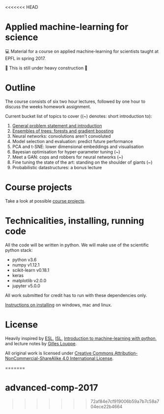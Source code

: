 <<<<<<< HEAD
# Applied machine-learning for science

💻 Material for a course on applied machine-learning for scientists taught at
EPFL in spring 2017.

🚧 This is still under heavy construction 🚧


# Outline

The course consists of six two hour lectures, followed by one hour to discuss
the weeks homework assignment.

Current bucket list of topics to cover ((~) denotes: short introduction to):

1. [General problem statement and introduction](https://github.com/wildtreetech/advanced-comp-2017/tree/master/01-introduction)
2. [Ensembles of trees: forests and gradient boosting](https://github.com/wildtreetech/advanced-comp-2017/tree/master/02-trees)
3. Neural networks: convolutions aren't convoluted
4. Model selection and evaluation: predict future performance
5. PCA and t-SNE: lower dimensional embeddings and visualisation
5. Bayesian optimisation for hyper-parameter tuning (~)
6. Meet a GAN: cops and robbers for neural networks (~)
7. Fine tuning the state of the art: standing on the shoulder of giants (~)
8. Probabilistic datastructures: a bonus lecture


# Course projects

Take a look at possible [course projects](projects.md).


# Technicalities, installing, running code

All the code will be written in python. We will make use of the scientific
python stack:

* python v3.6
* numpy v1.12.1
* scikit-learn v0.18.1
* keras
* matplotlib v2.0.0
* jupyter v5.0.0

All work submitted for credit has to run with these dependencies only.

[Instructions on installing](install.md) on windows, mac and linux.


# License

Heavily inspired by [ESL], [ISL], [Introduction to machine-learning with
python][IML], and lecture notes by [Gilles Louppe][glouppe].

All original work is licensed under [Creative Commons Attribution-NonCommercial-ShareAlike 4.0 International License](http://creativecommons.org/licenses/by-nc-sa/4.0/).

[ISL]: http://www-bcf.usc.edu/~gareth/ISL/
[ESL]: https://statweb.stanford.edu/~tibs/ElemStatLearn/
[IML]: http://shop.oreilly.com/product/0636920030515.do
[glouppe]: https://github.com/glouppe
=======
# advanced-comp-2017
>>>>>>> 72af84e7cf919006b59a7b7c58a704ece22b4664

